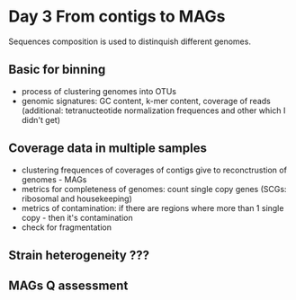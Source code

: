 # Day 3 From contigs to MAGs

Sequences composition is used to distinquish different genomes. 

## Basic for binning 

 - process of clustering genomes into OTUs
 - genomic signatures: GC content, k-mer content, coverage of reads (additional: tetranucteotide normalization frequences and other which I didn't get)
 
 ## Coverage data in multiple samples 
 
 - clustering frequences of coverages of contigs give to reconctrustion of genomes - MAGs
 - metrics for completeness of genomes: count single copy genes (SCGs: ribosomal and housekeeping) 
 - metrics of contamination: if there are regions where more than 1 single copy - then it's contamination
 - check for fragmentation

## Strain heterogeneity ???

## MAGs Q assessment
 

